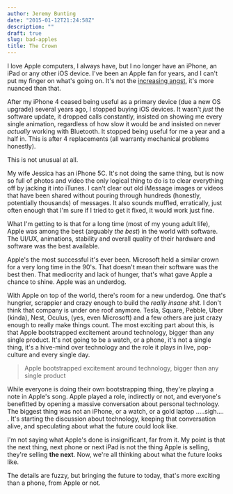 ```yaml
---
author: Jeremy Bunting
date: "2015-01-12T21:24:58Z"
description: ""
draft: true
slug: bad-apples
title: The Crown
---
```


I love Apple computers, I always have, but I no longer have an iPhone, an iPad or any other iOS device. I've been an Apple fan for years, and I can't put my finger on what's going on. It's not the [increasing angst](http://www.marco.org/2015/01/04/apple-lost-functional-high-ground), it's more nuanced than that.

After my iPhone 4 ceased being useful as a primary device (due a new OS upgrade) several years ago, I stopped buying iOS devices. It wasn't *just* the software update, it dropped calls constantly, insisted on showing me every single animation, regardless of how slow it would be and insisted on never *actually* working with Bluetooth. It stopped being useful for me a year and a half in. This is after 4 replacements (all warranty mechanical problems honestly).

This is not unusual at all.

My wife Jessica has an iPhone 5C. It's not doing the same thing, but is now so full of photos and video the only logical thing to do is to clear everything off by jacking it into iTunes. I can't clear out old iMessage images or videos that have been shared without pouring through hundreds (honestly, potentially thousands) of messages. It also sounds muffled, erratically, just often enough that I'm sure if I tried to get it fixed, it would work just fine.

What I'm getting to is that for a long time (most of my young adult life), Apple was among the best (arguably *the best*) in the world with software. The UI/UX, animations, stability and overall quality of their hardware and software was the best available.

Apple's the most successful it's ever been. Microsoft held a similar crown for a very long time in the 90's. That doesn't mean their software was the best then. That mediocrity and lack of hunger, that's what gave Apple a chance to shine. Apple was an underdog.

With Apple on top of the world, there's room for a new underdog. One that's hungrier, scrappier and crazy enough to build the *really insane shit.* I don't think that company is under one roof anymore. Tesla, Square, Pebble, Uber (kinda), Nest, Oculus, (yes, even Microsoft) and a few others are just crazy enough to really make things count. The most exciting part about this, is that Apple bootstrapped excitement around technology, bigger than any single product. It's not going to be a watch, or a phone, it's not a single thing, it's a hive-mind over technology and the role it plays in live, pop-culture and every single day.

> Apple bootstrapped excitement around technology, bigger than any single product

While everyone is doing their own bootstrapping thing, they're playing a note in Apple's song. Apple played a role, indirectly or not, and everyone's benefitted by opening a massive conversation about personal technology. The biggest thing was not an iPhone, or a watch, or a gold laptop .....sigh.... . It's starting the discussion about technology, keeping that conversation alive, and speculating about what the future could look like.

I'm not saying what Apple's done is insignificant, far from it. My point is that the next thing, next phone or next iPad is not the thing Apple is selling, they're selling **the next**. Now, we're all thinking about what the future looks like. 

The details are fuzzy, but bringing the future to today, that's more exciting than a phone, from Apple or not.

